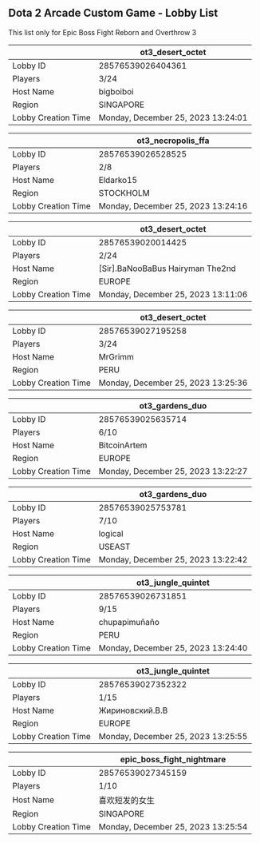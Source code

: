 ## Dota 2 Arcade Custom Game - Lobby List

This list only for Epic Boss Fight Reborn and Overthrow 3

|  | ot3_desert_octet |
| ------ | ------ |
| Lobby ID | 28576539026404361 |
| Players | 3/24 |
| Host Name | bigboiboi |
| Region | SINGAPORE |
| Lobby Creation Time | Monday, December 25, 2023 13:24:01 |


|  | ot3_necropolis_ffa |
| ------ | ------ |
| Lobby ID | 28576539026528525 |
| Players | 2/8 |
| Host Name | Eldarko15 |
| Region | STOCKHOLM |
| Lobby Creation Time | Monday, December 25, 2023 13:24:16 |


|  | ot3_desert_octet |
| ------ | ------ |
| Lobby ID | 28576539020014425 |
| Players | 2/24 |
| Host Name | [Sir].BaNooBaBus Hairyman The2nd |
| Region | EUROPE |
| Lobby Creation Time | Monday, December 25, 2023 13:11:06 |


|  | ot3_desert_octet |
| ------ | ------ |
| Lobby ID | 28576539027195258 |
| Players | 3/24 |
| Host Name | MrGrimm |
| Region | PERU |
| Lobby Creation Time | Monday, December 25, 2023 13:25:36 |


|  | ot3_gardens_duo |
| ------ | ------ |
| Lobby ID | 28576539025635714 |
| Players | 6/10 |
| Host Name | BitcoinArtem |
| Region | EUROPE |
| Lobby Creation Time | Monday, December 25, 2023 13:22:27 |


|  | ot3_gardens_duo |
| ------ | ------ |
| Lobby ID | 28576539025753781 |
| Players | 7/10 |
| Host Name | logical |
| Region | USEAST |
| Lobby Creation Time | Monday, December 25, 2023 13:22:42 |


|  | ot3_jungle_quintet |
| ------ | ------ |
| Lobby ID | 28576539026731851 |
| Players | 9/15 |
| Host Name | chupapimuñaño |
| Region | PERU |
| Lobby Creation Time | Monday, December 25, 2023 13:24:40 |


|  | ot3_jungle_quintet |
| ------ | ------ |
| Lobby ID | 28576539027352322 |
| Players | 1/15 |
| Host Name | Жириновский.В.В |
| Region | EUROPE |
| Lobby Creation Time | Monday, December 25, 2023 13:25:55 |


|  | epic_boss_fight_nightmare |
| ------ | ------ |
| Lobby ID | 28576539027345159 |
| Players | 1/10 |
| Host Name | 喜欢短发的女生 |
| Region | SINGAPORE |
| Lobby Creation Time | Monday, December 25, 2023 13:25:54 |


